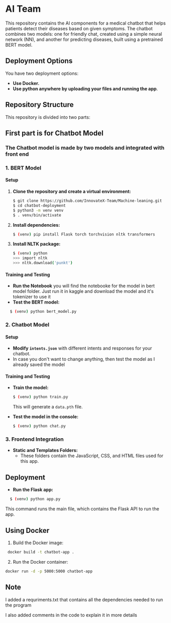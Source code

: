 # AI Team

This repository contains the AI components for a medical chatbot that helps patients detect their diseases based on given symptoms. The chatbot combines two models: one for friendly chat, created using a simple neural network (NN), and another for predicting diseases, built using a pretrained BERT model.

## Deployment Options

You have two deployment options:

* **Use Docker.**
* **Use python anywhere by uploading your files and running the app**.

## Repository Structure

This repository is divided into two parts:

## First part is for Chatbot Model

### The Chatbot model is made by two models and integrated with front end

### 1. BERT Model

#### Setup

1. **Clone the repository and create a virtual environment:**
   ```bash
   $ git clone https://github.com/InnovateX-Team/Machine-leaning.git
   $ cd chatbot-deployment
   $ python3 -m venv venv
   $ . venv/bin/activate
   ```
2. **Install dependencies:**
   ```bash
   $ (venv) pip install Flask torch torchvision nltk transformers
   ```
3. **Install NLTK package:**
   ```bash
   $ (venv) python
   >>> import nltk
   >>> nltk.download('punkt')
   ```

#### Training and Testing

* **Run the Notebook** you will find the notebooke for the model in bert model folder. Just run it in kaggle and download the model and it's tokenizer to use it 
* **Test the BERT model:**

```bash
  $ (venv) python bert_model.py
```

### 2. Chatbot Model

#### Setup

* **Modify `intents.json`** with different intents and responses for your chatbot.
* In case you don't want to change anything, then test the model as I already saved the model

#### Training and Testing

* **Train the model:**

  ```bash
  $ (venv) python train.py
  ```

  This will generate a `data.pth` file.
* **Test the model in the console:**

  ```bash
  $ (venv) python chat.py
  ```

### 3. Frontend Integration

* **Static and Templates Folders:**
  * These folders contain the JavaScript, CSS, and HTML files used for this app.

## Deployment

* **Run the Flask app:**

```bash
  $ (venv) python app.py
```
  This command runs the main file, which contains the Flask API to run the app.


## Using Docker
1. Build the Docker image:
 
 ```bash
  docker build -t chatbot-app .

```

2. Run the Docker container:
 
 ```bash
 docker run -d -p 5000:5000 chatbot-app

```

## Note

I added a requriments.txt that contains all the dependencies needed to run the program

I also added comments in the code to explain it in more details
